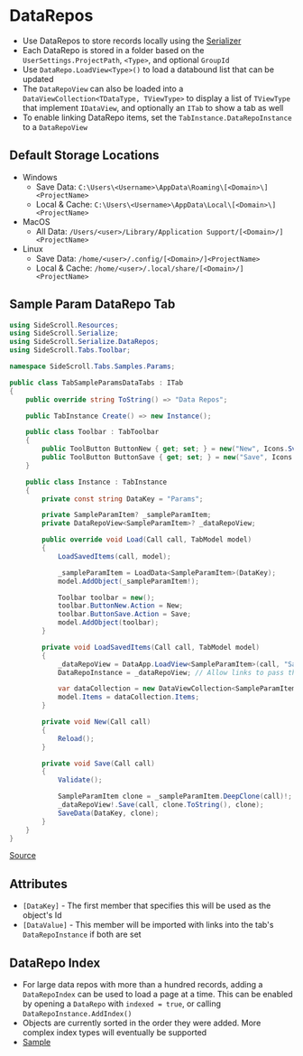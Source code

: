# DataRepos

* Use DataRepos to store records locally using the [Serializer](Serializer.md)
* Each DataRepo is stored in a folder based on the `UserSettings.ProjectPath`, `<Type>`, and optional `GroupId`
* Use `DataRepo.LoadView<Type>()` to load a databound list that can be updated
* The `DataRepoView` can also be loaded into a `DataViewCollection<TDataType, TViewType>` to display a list of `TViewType` that implement `IDataView`, and optionally an `ITab` to show a tab as well
* To enable linking DataRepo items, set the `TabInstance.DataRepoInstance` to a `DataRepoView`

## Default Storage Locations

- Windows
  - Save Data: `C:\Users\<Username>\AppData\Roaming\[<Domain>\]<ProjectName>`
  - Local & Cache: `C:\Users\<Username>\AppData\Local\[<Domain>\]<ProjectName>`
- MacOS
  - All Data: `/Users/<user>/Library/Application Support/[<Domain>/]<ProjectName>`
- Linux
  - Save Data: `/home/<user>/.config/[<Domain>/]<ProjectName>`
  - Local & Cache: `/home/<user>/.local/share/[<Domain>/]<ProjectName>`

## Sample Param DataRepo Tab

```csharp
using SideScroll.Resources;
using SideScroll.Serialize;
using SideScroll.Serialize.DataRepos;
using SideScroll.Tabs.Toolbar;

namespace SideScroll.Tabs.Samples.Params;

public class TabSampleParamsDataTabs : ITab
{
	public override string ToString() => "Data Repos";

	public TabInstance Create() => new Instance();

	public class Toolbar : TabToolbar
	{
		public ToolButton ButtonNew { get; set; } = new("New", Icons.Svg.BlankDocument);
		public ToolButton ButtonSave { get; set; } = new("Save", Icons.Svg.Save);
	}

	public class Instance : TabInstance
	{
		private const string DataKey = "Params";

		private SampleParamItem? _sampleParamItem;
		private DataRepoView<SampleParamItem>? _dataRepoView;

		public override void Load(Call call, TabModel model)
		{
			LoadSavedItems(call, model);

			_sampleParamItem = LoadData<SampleParamItem>(DataKey);
			model.AddObject(_sampleParamItem!);

			Toolbar toolbar = new();
			toolbar.ButtonNew.Action = New;
			toolbar.ButtonSave.Action = Save;
			model.AddObject(toolbar);
		}

		private void LoadSavedItems(Call call, TabModel model)
		{
			_dataRepoView = DataApp.LoadView<SampleParamItem>(call, "SampleParams", nameof(SampleParamItem.Name));
			DataRepoInstance = _dataRepoView; // Allow links to pass the selected items

			var dataCollection = new DataViewCollection<SampleParamItem, TabSampleParamItem>(_dataRepoView);
			model.Items = dataCollection.Items;
		}

		private void New(Call call)
		{
			Reload();
		}

		private void Save(Call call)
		{
			Validate();

			SampleParamItem clone = _sampleParamItem.DeepClone(call)!;
			_dataRepoView!.Save(call, clone.ToString(), clone);
			SaveData(DataKey, clone);
		}
	}
}
```
[Source](../../Libraries/SideScroll.Tabs.Samples/Forms/TabSampleFormDataTabs.cs)

## Attributes

- `[DataKey]` - The first member that specifies this will be used as the object's Id
- `[DataValue]` - This member will be imported with links into the tab's `DataRepoInstance` if both are set

## DataRepo Index

- For large data repos with more than a hundred records, adding a `DataRepoIndex` can be used to load a page at a time. This can be enabled by opening a `DataRepo` with `indexed = true`, or calling `DataRepoInstance.AddIndex()`
- Objects are currently sorted in the order they were added. More complex index types will eventually be supported
- [Sample](../../Libraries/SideScroll.Tabs.Samples/DataRepo/TabSampleDataRepoPaging.cs)
